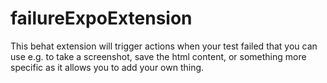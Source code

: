 # failureExpoExtension

This behat extension will trigger actions when your test failed that you can use e.g. to take a screenshot, save the html content, or something more specific as it allows you to add your own thing. 

